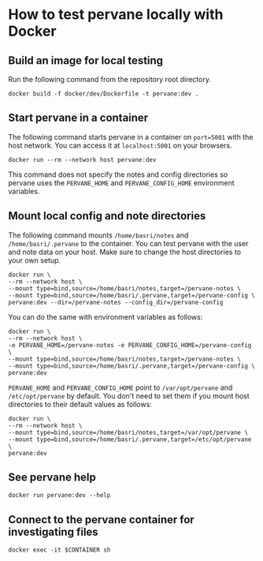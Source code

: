 
# How to test pervane locally with Docker

## Build an image for local testing

Run the following command from the repository root directory.

`docker build -f docker/dev/Dockerfile -t pervane:dev .`

## Start pervane in a container

The following command starts pervane in a container on `port=5001` with the
host network. You can access it at `localhost:5001` on your browsers.

`docker run --rm --network host pervane:dev`

This command does not specify the notes and config directories so pervane uses
the `PERVANE_HOME` and `PERVANE_CONFIG_HOME` environment variables.

## Mount local config and note directories

The following command mounts `/home/basri/notes` and `/home/basri/.pervane` to
the container. You can test pervane with the user and note data on your host.
Make sure to change the host directories to your own setup.

```
docker run \
--rm --network host \
--mount type=bind,source=/home/basri/notes,target=/pervane-notes \
--mount type=bind,source=/home/basri/.pervane,target=/pervane-config \
pervane:dev --dir=/pervane-notes --config_dir=/pervane-config
```

You can do the same with environment variables as follows:

```
docker run \
--rm --network host \
-e PERVANE_HOME=/pervane-notes -e PERVANE_CONFIG_HOME=/pervane-config \
--mount type=bind,source=/home/basri/notes,target=/pervane-notes \
--mount type=bind,source=/home/basri/.pervane,target=/pervane-config \
pervane:dev
```

`PERVANE_HOME` and `PERVANE_CONFIG_HOME` point to `/var/opt/pervane` and
`/etc/opt/pervane` by default. You don't need to set them if you mount host
directories to their default values as follows:

```
docker run \
--rm --network host \
--mount type=bind,source=/home/basri/notes,target=/var/opt/pervane \
--mount type=bind,source=/home/basri/.pervane,target=/etc/opt/pervane \
pervane:dev
```

## See pervane help

`docker run pervane:dev --help`

## Connect to the pervane container for investigating files

`docker exec -it $CONTAINER sh`
